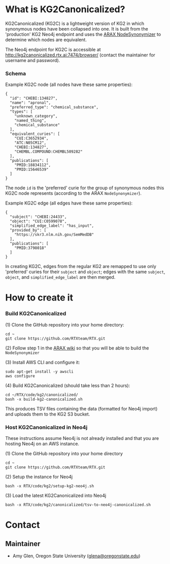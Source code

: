 # What is KG2Canonicalized?

KG2Canonicalized (KG2C) is a lightweight version of KG2 in which synonymous nodes have been collapsed into one. It is built from the 'production' KG2 Neo4j endpoint and uses the [ARAX NodeSynonymizer](https://github.com/RTXteam/RTX/tree/master/code/ARAX/NodeSynonymizer) to determine which nodes are equivalent. 

The Neo4j endpoint for KG2C is accessible at http://kg2canonicalized.rtx.ai:7474/browser/ (contact the maintainer for username and password).

### Schema
Example KG2C node (all nodes have these same properties):
```
{
  "id": "CHEBI:134827",
  "name": "apronal",
  "preferred_type": "chemical_substance",
  "types": [
    "unknown_category",
    "named_thing",
    "chemical_substance"
  ],
  "equivalent_curies": [
    "CUI:C3652934",
    "ATC:N05CM12",
    "CHEBI:134827",
    "CHEMBL.COMPOUND:CHEMBL509282"
  ],
  "publications": [
    "PMID:18834112",
    "PMID:15646539"
  ]
}
```
The node `id` is the 'preferred' curie for the group of synonymous nodes this KG2C node represents (according to the ARAX `NodeSynonymizer`).

Example KG2C edge (all edges have these same properties):
```
{
  "subject": "CHEBI:24433",
  "object": "CUI:C0599078",
  "simplified_edge_label": "has_input",
  "provided_by": [
    "https://skr3.nlm.nih.gov/SemMedDB"
  ],
  "publications": [
    "PMID:3798018"
  ]
}
```
In creating KG2C, edges from the regular KG2 are remapped to use only 'preferred' curies for their `subject` and `object`; edges with the same `subject`, `object`, and `simplified_edge_label` are then merged.

# How to create it

### Build KG2Canonicalized

(1) Clone the GitHub repository into your home directory:
```
cd ~
git clone https://github.com/RTXteam/RTX.git
```

(2) Follow step 1 in the [ARAX wiki](https://github.com/RTXteam/RTX/wiki/Dev-info) so that you will be able to build the `NodeSynonymizer`

(3) Install AWS CLI and configure it:
```
sudo apt-get install -y awscli
aws configure
```

(4) Build KG2Canonicalized (should take less than 2 hours):
```
cd ~/RTX/code/kg2/canonicalized/
bash -x build-kg2-canonicalized.sh
```
This produces TSV files containing the data (formatted for Neo4j import) and uploads them to the KG2 S3 bucket.

### Host KG2Canonicalized in Neo4j

These instructions assume Neo4j is not already installed and that you are hosting Neo4j on an AWS instance.

(1) Clone the GitHub repository into your home directory
```
cd ~
git clone https://github.com/RTXteam/RTX.git
```

(2) Setup the instance for Neo4j
```
bash -x RTX/code/kg2/setup-kg2-neo4j.sh
```

(3) Load the latest KG2Canonicalized into Neo4j
```
bash -x RTX/code/kg2/canonicalized/tsv-to-neo4j-canonicalized.sh
```

# Contact
## Maintainer
- Amy Glen, Oregon State University (glena@oregonstate.edu)